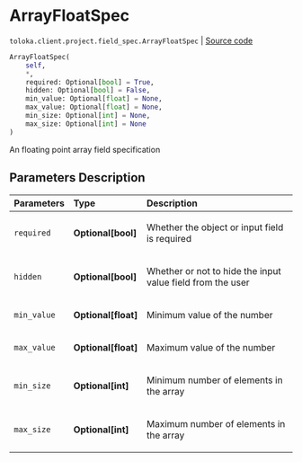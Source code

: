 # ArrayFloatSpec
`toloka.client.project.field_spec.ArrayFloatSpec` | [Source code](https://github.com/Toloka/toloka-kit/blob/v0.1.26/src/client/project/field_spec.py#L177)

```python
ArrayFloatSpec(
    self,
    *,
    required: Optional[bool] = True,
    hidden: Optional[bool] = False,
    min_value: Optional[float] = None,
    max_value: Optional[float] = None,
    min_size: Optional[int] = None,
    max_size: Optional[int] = None
)
```

An floating point array field specification

## Parameters Description

| Parameters | Type | Description |
| :----------| :----| :-----------|
`required`|**Optional\[bool\]**|<p>Whether the object or input field is required</p>
`hidden`|**Optional\[bool\]**|<p>Whether or not to hide the input value field from the user</p>
`min_value`|**Optional\[float\]**|<p>Minimum value of the number</p>
`max_value`|**Optional\[float\]**|<p>Maximum value of the number</p>
`min_size`|**Optional\[int\]**|<p>Minimum number of elements in the array</p>
`max_size`|**Optional\[int\]**|<p>Maximum number of elements in the array</p>
